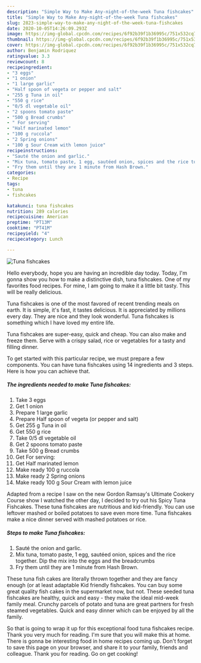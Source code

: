 ```yaml
---
description: "Simple Way to Make Any-night-of-the-week Tuna fishcakes"
title: "Simple Way to Make Any-night-of-the-week Tuna fishcakes"
slug: 2823-simple-way-to-make-any-night-of-the-week-tuna-fishcakes
date: 2020-10-05T14:26:09.293Z
image: https://img-global.cpcdn.com/recipes/6f92b39f1b36995c/751x532cq70/tuna-fishcakes-recipe-main-photo.jpg
thumbnail: https://img-global.cpcdn.com/recipes/6f92b39f1b36995c/751x532cq70/tuna-fishcakes-recipe-main-photo.jpg
cover: https://img-global.cpcdn.com/recipes/6f92b39f1b36995c/751x532cq70/tuna-fishcakes-recipe-main-photo.jpg
author: Benjamin Rodriquez
ratingvalue: 3.3
reviewcount: 8
recipeingredient:
- "3 eggs"
- "1 onion"
- "1 large garlic"
- "Half spoon of vegeta or pepper and salt"
- "255 g Tuna in oil"
- "550 g rice"
- "0/5 dl vegetable oil"
- "2 spoons tomato paste"
- "500 g Bread crumbs"
- " For serving"
- "Half marinated lemon"
- "100 g ruccola"
- "2 Spring onions"
- "100 g Sour Cream with lemon juice"
recipeinstructions:
- "Sauté the onion and garlic."
- "Mix tuna, tomato paste, 1 egg, sautéed onion, spices and the rice together. Dip the mix into the eggs and the breadcrumbs"
- "Fry them until they are 1 minute from Hash Brown."
categories:
- Recipe
tags:
- tuna
- fishcakes

katakunci: tuna fishcakes 
nutrition: 289 calories
recipecuisine: American
preptime: "PT13M"
cooktime: "PT41M"
recipeyield: "4"
recipecategory: Lunch

---
```



![Tuna fishcakes](https://img-global.cpcdn.com/recipes/6f92b39f1b36995c/751x532cq70/tuna-fishcakes-recipe-main-photo.jpg)

Hello everybody, hope you are having an incredible day today. Today, I'm gonna show you how to make a distinctive dish, tuna fishcakes. One of my favorites food recipes. For mine, I am going to make it a little bit tasty. This will be really delicious.

Tuna fishcakes is one of the most favored of recent trending meals on earth. It is simple, it's fast, it tastes delicious. It is appreciated by millions every day. They are nice and they look wonderful. Tuna fishcakes is something which I have loved my entire life.

Tuna fishcakes are super-easy, quick and cheap. You can also make and freeze them. Serve with a crispy salad, rice or vegetables for a tasty and filling dinner.


To get started with this particular recipe, we must prepare a few components. You can have tuna fishcakes using 14 ingredients and 3 steps. Here is how you can achieve that.

<!--inarticleads1-->

##### The ingredients needed to make Tuna fishcakes:

1. Take 3 eggs
1. Get 1 onion
1. Prepare 1 large garlic
1. Prepare Half spoon of vegeta (or pepper and salt)
1. Get 255 g Tuna in oil
1. Get 550 g rice
1. Take 0/5 dl vegetable oil
1. Get 2 spoons tomato paste
1. Take 500 g Bread crumbs
1. Get  For serving:
1. Get Half marinated lemon
1. Make ready 100 g ruccola
1. Make ready 2 Spring onions
1. Make ready 100 g Sour Cream with lemon juice


Adapted from a recipe I saw on the new Gordon Ramsay&#39;s Ultimate Cookery Course show I watched the other day, I decided to try out his Spicy Tuna Fishcakes. These tuna fishcakes are nutritious and kid-friendly. You can use leftover mashed or boiled potatoes to save even more time. Tuna fishcakes make a nice dinner served with mashed potatoes or rice. 

<!--inarticleads2-->

##### Steps to make Tuna fishcakes:

1. Sauté the onion and garlic.
1. Mix tuna, tomato paste, 1 egg, sautéed onion, spices and the rice together. Dip the mix into the eggs and the breadcrumbs
1. Fry them until they are 1 minute from Hash Brown.


These tuna fish cakes are literally thrown together and they are fancy enough (or at least adaptable Kid friendly fishcakes. You can buy some great quality fish cakes in the supermarket now, but not. These seeded tuna fishcakes are healthy, quick and easy - they make the ideal mid-week family meal. Crunchy parcels of potato and tuna are great partners for fresh steamed vegetables. Quick and easy dinner which can be enjoyed by all the family. 

So that is going to wrap it up for this exceptional food tuna fishcakes recipe. Thank you very much for reading. I'm sure that you will make this at home. There is gonna be interesting food in home recipes coming up. Don't forget to save this page on your browser, and share it to your family, friends and colleague. Thank you for reading. Go on get cooking!

